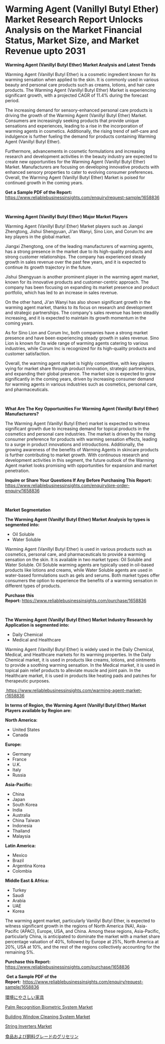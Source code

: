 <p><h1>Warming Agent (Vanillyl Butyl Ether) Market Research Report Unlocks Analysis on the Market Financial Status, Market Size, and Market Revenue upto 2031</h1></p><p><strong>Warming Agent (Vanillyl Butyl Ether) Market Analysis and Latest Trends</strong></p>
<p><p>Warming Agent (Vanillyl Butyl Ether) is a cosmetic ingredient known for its warming sensation when applied to the skin. It is commonly used in various beauty and personal care products such as creams, lotions, and hair care products. The Warming Agent (Vanillyl Butyl Ether) Market is experiencing significant growth, with a projected CAGR of 11.4% during the forecast period.</p><p>The increasing demand for sensory-enhanced personal care products is driving the growth of the Warming Agent (Vanillyl Butyl Ether) Market. Consumers are increasingly seeking products that provide unique sensations and experiences, leading to a rise in the incorporation of warming agents in cosmetics. Additionally, the rising trend of self-care and indulgence is further fueling the demand for products containing Warming Agent (Vanillyl Butyl Ether).</p><p>Furthermore, advancements in cosmetic formulations and increasing research and development activities in the beauty industry are expected to create new opportunities for the Warming Agent (Vanillyl Butyl Ether) Market. Manufacturers are focusing on developing innovative products with enhanced sensory properties to cater to evolving consumer preferences. Overall, the Warming Agent (Vanillyl Butyl Ether) Market is poised for continued growth in the coming years.</p></p>
<p><strong>Get a Sample PDF of the Report:&nbsp;</strong> <a href="https://www.reliablebusinessinsights.com/enquiry/request-sample/1658836">https://www.reliablebusinessinsights.com/enquiry/request-sample/1658836</a></p>
<p>&nbsp;</p>
<p><strong>Warming Agent (Vanillyl Butyl Ether) Major Market Players</strong></p>
<p><p>Warming Agent (Vanillyl Butyl Ether) Market players such as Jiangxi Zhengtong, Jishui Shengyuan, Ji‘an Wanyi, Sino Lion, and Corum Inc are key players in the global market. </p><p>Jiangxi Zhengtong, one of the leading manufacturers of warming agents, has a strong presence in the market due to its high-quality products and strong customer relationships. The company has experienced steady growth in sales revenue over the past few years, and it is expected to continue its growth trajectory in the future. </p><p>Jishui Shengyuan is another prominent player in the warming agent market, known for its innovative products and customer-centric approach. The company has been focusing on expanding its market presence and product portfolio, which has led to an increase in sales revenue. </p><p>On the other hand, Ji‘an Wanyi has also shown significant growth in the warming agent market, thanks to its focus on research and development and strategic partnerships. The company's sales revenue has been steadily increasing, and it is expected to maintain its growth momentum in the coming years. </p><p>As for Sino Lion and Corum Inc, both companies have a strong market presence and have been experiencing steady growth in sales revenue. Sino Lion is known for its wide range of warming agents catering to various industries, while Corum Inc is recognized for its high-quality products and customer satisfaction. </p><p>Overall, the warming agent market is highly competitive, with key players vying for market share through product innovation, strategic partnerships, and expanding their global presence. The market size is expected to grow significantly in the coming years, driven by increasing consumer demand for warming agents in various industries such as cosmetics, personal care, and pharmaceuticals.</p></p>
<p>&nbsp;</p>
<p><strong>What Are The Key Opportunities For Warming Agent (Vanillyl Butyl Ether) Manufacturers?</strong></p>
<p><p>The Warming Agent (Vanillyl Butyl Ether) market is expected to witness significant growth due to increasing demand for topical products in the cosmetics and personal care industries. The market is driven by the rising consumer preference for products with warming sensation effects, leading to a surge in product innovations and introductions. Additionally, the growing awareness of the benefits of Warming Agents in skincare products is further contributing to market growth. With continuous research and development activities in this segment, the future outlook of the Warming Agent market looks promising with opportunities for expansion and market penetration.</p></p>
<p><strong>Inquire or Share Your Questions If Any Before Purchasing This Report:</strong> <a href="https://www.reliablebusinessinsights.com/enquiry/pre-order-enquiry/1658836">https://www.reliablebusinessinsights.com/enquiry/pre-order-enquiry/1658836</a></p>
<p>&nbsp;</p>
<p><strong>Market Segmentation</strong></p>
<p><strong>The Warming Agent (Vanillyl Butyl Ether) Market Analysis by types is segmented into:</strong></p>
<p><ul><li>Oil Soluble</li><li>Water Soluble</li></ul></p>
<p><p>Warming Agent (Vanillyl Butyl Ether) is used in various products such as cosmetics, personal care, and pharmaceuticals to provide a warming sensation on the skin. It is available in two market types: Oil Soluble and Water Soluble. Oil Soluble warming agents are typically used in oil-based products like lotions and creams, while Water Soluble agents are used in water-based formulations such as gels and serums. Both market types offer consumers the option to experience the benefits of a warming sensation in different types of products.</p></p>
<p><strong>Purchase this Report:&nbsp;</strong><a href="https://www.reliablebusinessinsights.com/purchase/1658836">https://www.reliablebusinessinsights.com/purchase/1658836</a></p>
<p>&nbsp;</p>
<p><strong>The Warming Agent (Vanillyl Butyl Ether) Market Industry Research by Application is segmented into:</strong></p>
<p><ul><li>Daily Chemical</li><li>Medical and Healthcare</li></ul></p>
<p><p>Warming Agent (Vanillyl Butyl Ether) is widely used in the Daily Chemical, Medical, and Healthcare markets for its warming properties. In the Daily Chemical market, it is used in products like creams, lotions, and ointments to provide a soothing warming sensation. In the Medical market, it is used in topical pain relief products to alleviate muscle and joint pain. In the Healthcare market, it is used in products like heating pads and patches for therapeutic purposes.</p></p>
<p><a href="https://www.reliablebusinessinsights.com/warming-agent-market-r1658836">&nbsp;https://www.reliablebusinessinsights.com/warming-agent-market-r1658836</a></p>
<p><strong>In terms of Region, the Warming Agent (Vanillyl Butyl Ether) Market Players available by Region are:</strong></p>
<p>
    <p> <strong> North America: </strong>
        <ul>
            <li>United States</li>
            <li>Canada</li>
        </ul>
        </p> 
    <p> <strong> Europe: </strong>
        <ul>
            <li>Germany</li>
            <li>France</li>
            <li>U.K.</li>
            <li>Italy</li>
            <li>Russia</li>
        </ul>
        </p> 
    <p> <strong> Asia-Pacific: </strong>
        <ul>
            <li>China</li>
            <li>Japan</li>
            <li>South Korea</li>
            <li>India</li>
            <li>Australia</li>
            <li>China Taiwan</li>
            <li>Indonesia</li>
            <li>Thailand</li>
            <li>Malaysia</li>
        </ul>
        </p> 
    <p> <strong> Latin America: </strong>
        <ul>
            <li>Mexico</li>
            <li>Brazil</li>
            <li>Argentina Korea</li>
            <li>Colombia</li>
        </ul>
        </p> 
    <p> <strong> Middle East & Africa: </strong>
        <ul>
            <li>Turkey</li>
            <li>Saudi</li>
            <li>Arabia</li>
            <li>UAE</li>
            <li>Korea</li>
        </ul>
    </p>
    </p>
<p><p>The warming agent market, particularly Vanillyl Butyl Ether, is expected to witness significant growth in the regions of North America (NA), Asia-Pacific (APAC), Europe, USA, and China. Among these regions, Asia-Pacific, particularly China, is anticipated to dominate the market with a market share percentage valuation of 40%, followed by Europe at 25%, North America at 20%, USA at 10%, and the rest of the regions collectively accounting for the remaining 5%.</p></p>
<p><strong>Purchase this Report: </strong><a href="https://www.reliablebusinessinsights.com/purchase/1658836">https://www.reliablebusinessinsights.com/purchase/1658836</a></p>
<p>&nbsp;<strong>Get a Sample PDF of the Report:&nbsp;&nbsp;</strong><a href="https://www.reliablebusinessinsights.com/enquiry/request-sample/1658836">https://www.reliablebusinessinsights.com/enquiry/request-sample/1658836</a></p>
<p><strong></strong></p>
<p><p><a href="https://github.com/TerrellConn/Market-Research-Report-List-1/blob/main/825226696121.md">環境にやさしい家具</a></p><p><a href="https://github.com/Krish2023na/Market-Research-Report-List-4/blob/main/palm-recognition-biometric-system-market.md">Palm Recognition Biometric System Market</a></p><p><a href="https://github.com/RickHolmes3/Market-Research-Report-List-5/blob/main/building-window-cleaning-system-market.md">Building Window Cleaning System Market</a></p><p><a href="https://issuu.com/reportprime-2/docs/string-inverters-market-size-2030.pptx">String Inverters Market</a></p><p><a href="https://github.com/RandallRunte2023/Market-Research-Report-List-1/blob/main/462527896122.md">食品および飼料グレードのグリセリン</a></p></p>